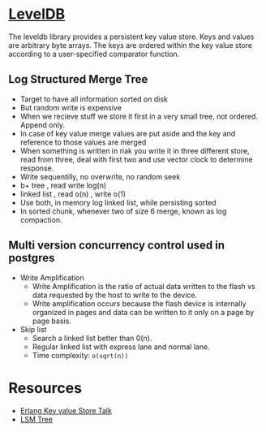 # [LevelDB](https://github.com/google/leveldb)

The leveldb library provides a persistent key value store. Keys and values are arbitrary byte arrays. The keys are ordered within the key value store according to a user-specified comparator function.

## Log Structured Merge Tree
- Target to have all information sorted on disk
- But random write is expensive
- When we recieve stuff we store it first in a very small tree, not ordered. Append only. 
- In case of key value merge values are put aside and the key and reference to those values are merged
- When something is written in riak you write it in three different store, read from three, deal with first two and use vector clock to determine response. 
- Write sequentilly, no overwrite, no random seek
- b+ tree , read write log(n) 
- linked list , read o(n) , write o(1)
- Use both, in memory log  linked list, while persisting sorted
- In sorted chunk, whenever two of size 6 merge, known as log compaction.

## Multi version concurrency control used in postgres
- Write Amplification
    - Write Amplification is the ratio of actual data written to the flash vs data requested by the host to write to the device.
    - Write amplification occurs because the flash device is internally organized in pages and data can be written to it only on a page by page basis.  
- Skip list
    - Search a linked list better than 0(n). 
    - Regular linked list with express lane and normal lane. 
    - Time complexity: `o(sqrt(n))`

# Resources
- [Erlang Key value Store Talk](https://www.youtube.com/watch?v=vTzNKGbHzPc)
- [LSM Tree](https://www.youtube.com/watch?v=_5vrfuwhvlQ)